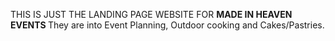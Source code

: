 THIS IS JUST THE LANDING PAGE WEBSITE FOR <b>MADE IN HEAVEN EVENTS </b>
They are into Event Planning, Outdoor cooking and Cakes/Pastries. 

